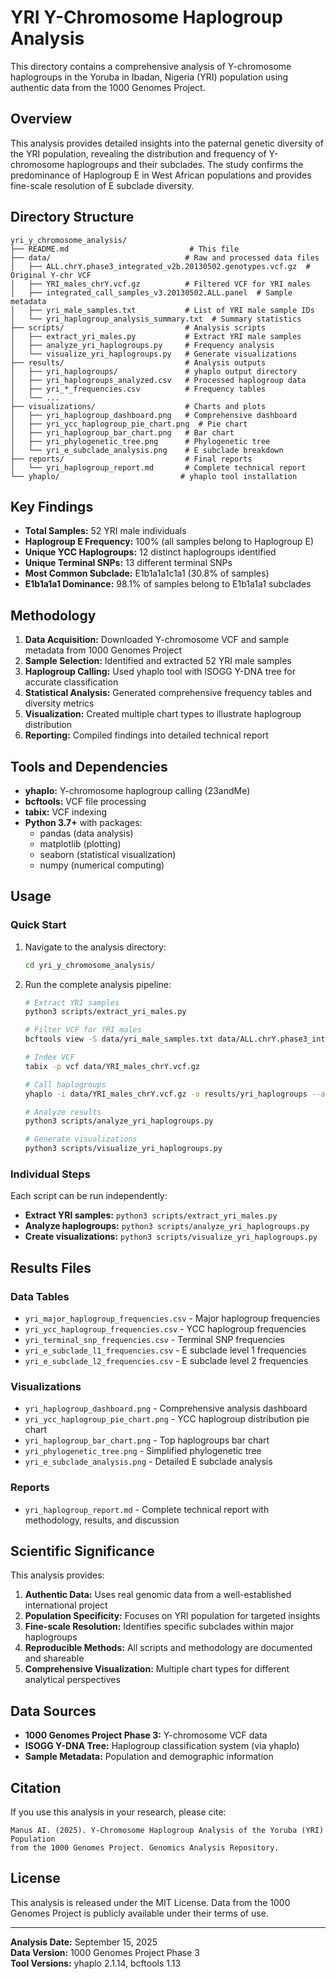 # YRI Y-Chromosome Haplogroup Analysis

This directory contains a comprehensive analysis of Y-chromosome haplogroups in the Yoruba in Ibadan, Nigeria (YRI) population using authentic data from the 1000 Genomes Project.

## Overview

This analysis provides detailed insights into the paternal genetic diversity of the YRI population, revealing the distribution and frequency of Y-chromosome haplogroups and their subclades. The study confirms the predominance of Haplogroup E in West African populations and provides fine-scale resolution of E subclade diversity.

## Directory Structure

```
yri_y_chromosome_analysis/
├── README.md                           # This file
├── data/                              # Raw and processed data files
│   ├── ALL.chrY.phase3_integrated_v2b.20130502.genotypes.vcf.gz  # Original Y-chr VCF
│   ├── YRI_males_chrY.vcf.gz          # Filtered VCF for YRI males
│   ├── integrated_call_samples_v3.20130502.ALL.panel  # Sample metadata
│   ├── yri_male_samples.txt           # List of YRI male sample IDs
│   └── yri_haplogroup_analysis_summary.txt  # Summary statistics
├── scripts/                           # Analysis scripts
│   ├── extract_yri_males.py           # Extract YRI male samples
│   ├── analyze_yri_haplogroups.py     # Frequency analysis
│   └── visualize_yri_haplogroups.py   # Generate visualizations
├── results/                           # Analysis outputs
│   ├── yri_haplogroups/               # yhaplo output directory
│   ├── yri_haplogroups_analyzed.csv   # Processed haplogroup data
│   ├── yri_*_frequencies.csv          # Frequency tables
│   └── ...
├── visualizations/                    # Charts and plots
│   ├── yri_haplogroup_dashboard.png   # Comprehensive dashboard
│   ├── yri_ycc_haplogroup_pie_chart.png  # Pie chart
│   ├── yri_haplogroup_bar_chart.png   # Bar chart
│   ├── yri_phylogenetic_tree.png      # Phylogenetic tree
│   └── yri_e_subclade_analysis.png    # E subclade breakdown
├── reports/                           # Final reports
│   └── yri_haplogroup_report.md       # Complete technical report
└── yhaplo/                           # yhaplo tool installation
```

## Key Findings

- **Total Samples:** 52 YRI male individuals
- **Haplogroup E Frequency:** 100% (all samples belong to Haplogroup E)
- **Unique YCC Haplogroups:** 12 distinct haplogroups identified
- **Unique Terminal SNPs:** 13 different terminal SNPs
- **Most Common Subclade:** E1b1a1a1c1a1 (30.8% of samples)
- **E1b1a1a1 Dominance:** 98.1% of samples belong to E1b1a1a1 subclades

## Methodology

1. **Data Acquisition:** Downloaded Y-chromosome VCF and sample metadata from 1000 Genomes Project
2. **Sample Selection:** Identified and extracted 52 YRI male samples
3. **Haplogroup Calling:** Used yhaplo tool with ISOGG Y-DNA tree for accurate classification
4. **Statistical Analysis:** Generated comprehensive frequency tables and diversity metrics
5. **Visualization:** Created multiple chart types to illustrate haplogroup distribution
6. **Reporting:** Compiled findings into detailed technical report

## Tools and Dependencies

- **yhaplo:** Y-chromosome haplogroup calling (23andMe)
- **bcftools:** VCF file processing
- **tabix:** VCF indexing
- **Python 3.7+** with packages:
  - pandas (data analysis)
  - matplotlib (plotting)
  - seaborn (statistical visualization)
  - numpy (numerical computing)

## Usage

### Quick Start

1. Navigate to the analysis directory:
   ```bash
   cd yri_y_chromosome_analysis/
   ```

2. Run the complete analysis pipeline:
   ```bash
   # Extract YRI samples
   python3 scripts/extract_yri_males.py
   
   # Filter VCF for YRI males
   bcftools view -S data/yri_male_samples.txt data/ALL.chrY.phase3_integrated_v2b.20130502.genotypes.vcf.gz -O z -o data/YRI_males_chrY.vcf.gz
   
   # Index VCF
   tabix -p vcf data/YRI_males_chrY.vcf.gz
   
   # Call haplogroups
   yhaplo -i data/YRI_males_chrY.vcf.gz -o results/yri_haplogroups --all_aux_output
   
   # Analyze results
   python3 scripts/analyze_yri_haplogroups.py
   
   # Generate visualizations
   python3 scripts/visualize_yri_haplogroups.py
   ```

### Individual Steps

Each script can be run independently:

- **Extract YRI samples:** `python3 scripts/extract_yri_males.py`
- **Analyze haplogroups:** `python3 scripts/analyze_yri_haplogroups.py`
- **Create visualizations:** `python3 scripts/visualize_yri_haplogroups.py`

## Results Files

### Data Tables
- `yri_major_haplogroup_frequencies.csv` - Major haplogroup frequencies
- `yri_ycc_haplogroup_frequencies.csv` - YCC haplogroup frequencies
- `yri_terminal_snp_frequencies.csv` - Terminal SNP frequencies
- `yri_e_subclade_l1_frequencies.csv` - E subclade level 1 frequencies
- `yri_e_subclade_l2_frequencies.csv` - E subclade level 2 frequencies

### Visualizations
- `yri_haplogroup_dashboard.png` - Comprehensive analysis dashboard
- `yri_ycc_haplogroup_pie_chart.png` - YCC haplogroup distribution pie chart
- `yri_haplogroup_bar_chart.png` - Top haplogroups bar chart
- `yri_phylogenetic_tree.png` - Simplified phylogenetic tree
- `yri_e_subclade_analysis.png` - Detailed E subclade analysis

### Reports
- `yri_haplogroup_report.md` - Complete technical report with methodology, results, and discussion

## Scientific Significance

This analysis provides:

1. **Authentic Data:** Uses real genomic data from a well-established international project
2. **Population Specificity:** Focuses on YRI population for targeted insights
3. **Fine-scale Resolution:** Identifies specific subclades within major haplogroups
4. **Reproducible Methods:** All scripts and methodology are documented and shareable
5. **Comprehensive Visualization:** Multiple chart types for different analytical perspectives

## Data Sources

- **1000 Genomes Project Phase 3:** Y-chromosome VCF data
- **ISOGG Y-DNA Tree:** Haplogroup classification system (via yhaplo)
- **Sample Metadata:** Population and demographic information

## Citation

If you use this analysis in your research, please cite:

```
Manus AI. (2025). Y-Chromosome Haplogroup Analysis of the Yoruba (YRI) Population 
from the 1000 Genomes Project. Genomics Analysis Repository.
```

## License

This analysis is released under the MIT License. Data from the 1000 Genomes Project is publicly available under their terms of use.

---

**Analysis Date:** September 15, 2025  
**Data Version:** 1000 Genomes Project Phase 3  
**Tool Versions:** yhaplo 2.1.14, bcftools 1.13

